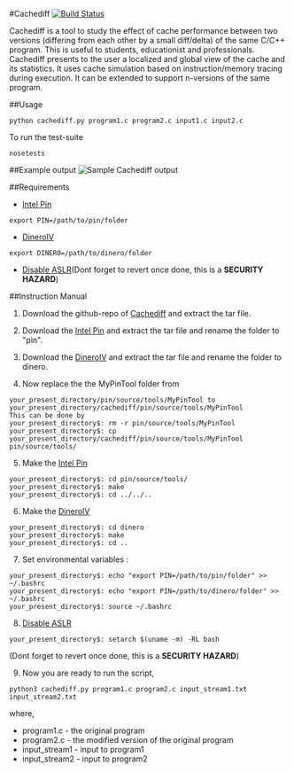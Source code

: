 #Cachediff     [![Build Status](https://travis-ci.org/sahutd/cachediff.svg?branch=master)](https://travis-ci.org/sahutd/cachediff)

Cachediff is a tool to study the effect of cache performance between two versions (differing from each other by a small diff/delta) of the same C/C++ program.
This is useful to students, educationist and professionals. Cachediff presents to the user a localized and global view of the cache and its statistics. It uses cache simulation based on instruction/memory tracing during execution. It can be extended to support n-versions of the same program.

##Usage
```
python cachediff.py program1.c program2.c input1.c input2.c
```
To run the test-suite

```
nosetests
```

##Example output
![Sample Cachediff output](http://i.imgur.com/BmHT8sV.png)

##Requirements
* [Intel Pin](https://software.intel.com/en-us/articles/pin-a-binary-instrumentation-tool-downloads)
```
export PIN=/path/to/pin/folder
```
* [DineroIV](http://pages.cs.wisc.edu/~markhill/DineroIV/)
```
export DINERO=/path/to/dinero/folder
```
* [Disable ASLR](http://askubuntu.com/questions/318315/how-can-i-temporarily-disable-aslr-address-space-layout-randomization)(Dont forget to revert once done, this is a **SECURITY HAZARD**)

##Instruction Manual
1. Download the github-repo of [Cachediff](https://github.com/sahutd/cachediff.git) and extract the tar file.

2. Download the [Intel Pin](https://software.intel.com/en-us/articles/pin-a-binary-instrumentation-tool-downloads) and extract the tar file and rename the folder to "pin".

3. Download the [DineroIV](http://pages.cs.wisc.edu/~markhill/DineroIV/) and extract the tar file and rename the folder to dinero.

4. Now replace the the MyPinTool folder from 
```
your_present_directory/pin/source/tools/MyPinTool to your_present_directory/cachediff/pin/source/tools/MyPinTool
This can be done by 
your_present_directory$: rm -r pin/source/tools/MyPinTool
your_present_directory$: cp your_present_directory/cachediff/pin/source/tools/MyPinTool    pin/source/tools/
```
 
5. Make the [Intel Pin](https://software.intel.com/en-us/articles/pin-a-binary-instrumentation-tool-downloads)
```
your_present_directory$: cd pin/source/tools/
your_present_directory$: make
your_present_directory$: cd ../../..
```

6. Make the [DineroIV](http://pages.cs.wisc.edu/~markhill/DineroIV/)
```
your_present_directory$: cd dinero
your_present_directory$: make
your_present_directory$: cd ..
```

7. Set environmental variables :
```
your_present_directory$: echo "export PIN=/path/to/pin/folder" >> ~/.bashrc
your_present_directory$: echo "export PIN=/path/to/dinero/folder" >> ~/.bashrc
your_present_directory$: source ~/.bashrc
```

8. [Disable ASLR](http://askubuntu.com/questions/318315/how-can-i-temporarily-disable-aslr-address-space-layout-randomization)
```
your_present_directory$: setarch $(uname -m) -RL bash
```
(Dont forget to revert once done, this is a **SECURITY HAZARD**)

9. Now you are ready to run the script,
```
python3 cachediff.py program1.c program2.c input_stream1.txt input_stream2.txt
```
where,
- program1.c - the original program
- program2.c - the modified version of the original program
- input_stream1 - input to program1
- input_stream2 - input to program2

